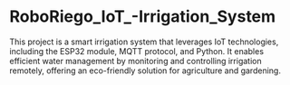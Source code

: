 # RoboRiego_IoT_-Irrigation_System
This project is a smart irrigation system that leverages IoT technologies, including the ESP32 module, MQTT protocol, and Python. It enables efficient water management by monitoring and controlling irrigation remotely, offering an eco-friendly solution for agriculture and gardening.

